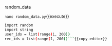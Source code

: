 random_data

`nano random_data.py`{{execute}}

```sh
import random
import string
user_ids = list(range(1, 200))
rec_ids = list(range(1, 200))```{{copy-editor}}


